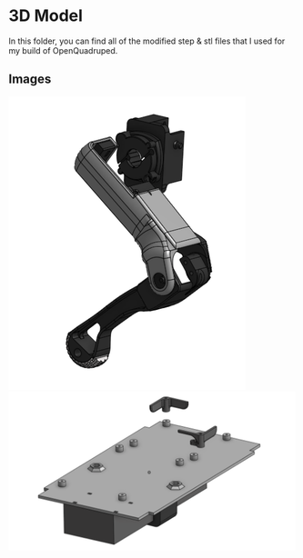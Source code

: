 # 3D Model
In this folder, you can find all of the modified step & stl files that I used for my build of OpenQuadruped.

## Images
![leg](leg.png)
![plate](custom_plate.png)
